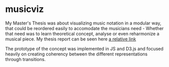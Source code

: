 # musicviz
My Master's Thesis was about visualizing music notation in a modular way, that could be reordered easily to accomodate the musicians need - Whether that need was to learn theoretical concept, analyse or even reharmonize a musical piece. My thesis report can be seen here [a relative link](Masters_thesis_Christian_Nordstrom_Rasmussen.pdf)

The prototype of the concept was implemented in JS and D3.js and focused heavily on creating coherency between the different representations through transitions. 

